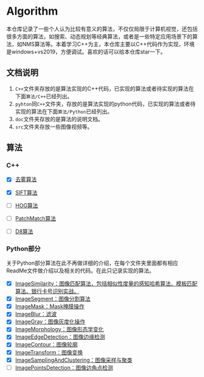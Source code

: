 # Algorithm

本仓库记录了一些个人认为比较有意义的算法，不仅仅局限于计算机视觉，还包括很多方面的算法，如搜索、动态规划等经典算法，或者是一些特定应用场景下的算法，如NMS算法等。本着学习C++为主，本仓库主要以C++代码作为实现，环境是windows+vs2019，方便调试。喜欢的话可以给本仓库star一下。


## 文档说明

1. `C++`文件夹存放的是算法实现的C++代码，已实现的算法或者待实现的算法在下面`算法/C++`已经列出。
2. `pyhton`同`C++`文件夹，存放的是算法实现的python代码，已实现的算法或者待实现的算法在下面`算法/Python`已经列出。
3. `doc`文件夹存放的是算法的说明文档。
4. `src`文件夹存放一些图像视频等。


## 算法

### C++

- [x] [去雾算法](./doc/%E5%8E%BB%E9%9B%BE%E7%AE%97%E6%B3%95.md)
- [x] [SIFT算法](./doc/SIFT%E7%AE%97%E6%B3%95.md)
- [ ] [HOG算法](./doc/HOG%E7%AE%97%E6%B3%95.md)
- [ ] [PatchMatch算法](./doc/PatchMatch%E7%AE%97%E6%B3%95.md)
- [ ] [D8算法](./doc/D8%E7%AE%97%E6%B3%95.md)


### Python部分

关于Python部分算法在此不再做详细的介绍，在每个文件夹里面都有相应ReadMe文件做介绍以及相关的代码。在此只记录实现的算法。

- [x]  [ImageSimilarity：图像匹配算法，包括相似性度量的感知哈希算法、模板匹配算法、银行卡号识别实战。](./python/ImageSimilarity/ReadMe.md)
- [x]  [ImageSegment：图像分割算法](./python/ImageSegment/ReadMe.md)
- [x]  [ImageMask：Mask掩膜操作](./python/ImageMask/Main.ipynb)
- [x]  [ImageBlur：滤波](./python/ImageBlur/)
- [x]  [ImageGray：图像灰度化操作](./python/ImageGray/main.ipynb)
- [x]  [ImageMorphology：图像形态学变化](./python/ImageMorphology/ReadMe.md)
- [x]  [ImageEdgeDetection：图像边缘检测](./python/ImageEdgeDetection/main.ipynb)
- [x]  [ImageContour：图像轮廓](./python/ImageContour/main.ipynb)
- [x]  [ImageTransform：图像变换](./python/ImageTransform/ReadMe.md)
- [x]  [ImageSamplingAndClustering：图像采样与聚类](./python/ImageSamplingAndClustering/)
- [ ]  [ImagePointsDetection：图像边角点检测](./python/ImagePointsDetection/)
